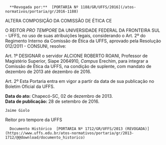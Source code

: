       **Revogada por:**  [PORTARIA Nº 1188/GR/UFFS/2016](/atos-normativos/portaria/gr/2016-1188) 

   ALTERA COMPOSIÇÃO DA COMISSÃO DE ÉTICA CE  

O REITOR *PRO TEMPORE* DA UNIVERSIDADE FEDERAL DA FRONTEIRA SUL - UFFS, no uso de suas atribuições legais, considerando o Art. 2º do Regimento Interno da Comissão de Ética da UFFS, aprovado pela Resolução 012/2011 - CONSUNI, resolve:

 Art. 1º DESIGNAR o servidor ALCIONE ROBERTO ROANI, Professor de Magistério Superior, Siape 2064910, *Campus* Erechim, para integrar a Comissão de Ética da UFFS, na condição de suplente, com mandato de dezembro de 2013 até dezembro de 2016.

 Art. 2º Esta Portaria entra em vigor a partir da data de sua publicação no Boletim Oficial da UFFS.

  

   **Data do ato:** Chapecó-SC, 02 de dezembro de 2013.   
 **Data de publicação:**  28 de setembro de 2016. 

    Jaime Giolo    
 Reitor pro tempore da UFFS 

      Documento Histórico  [PORTARIA Nº 1712/GR/UFFS/2013 (REVOGADA)](https://www.uffs.edu.br/atos-normativos/portaria/gr/2013-1712/@@download/documento_historico)     
      